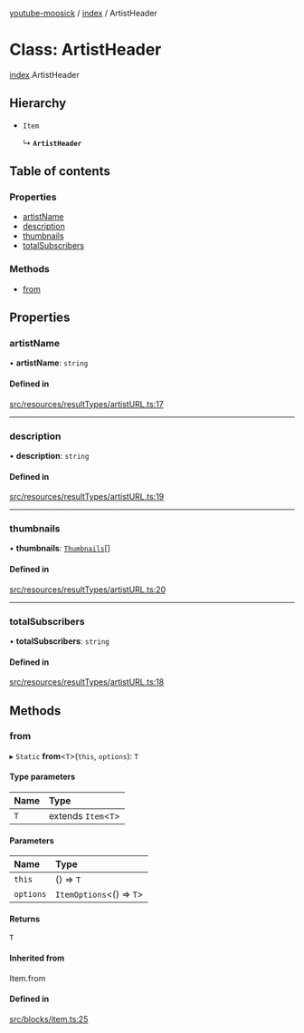 [youtube-moosick](../README.md) / [index](../modules/index.md) / ArtistHeader

# Class: ArtistHeader

[index](../modules/index.md).ArtistHeader

## Hierarchy

- `Item`

  ↳ **`ArtistHeader`**

## Table of contents

### Properties

- [artistName](index.ArtistHeader.md#artistname)
- [description](index.ArtistHeader.md#description)
- [thumbnails](index.ArtistHeader.md#thumbnails)
- [totalSubscribers](index.ArtistHeader.md#totalsubscribers)

### Methods

- [from](index.ArtistHeader.md#from)

## Properties

### artistName

• **artistName**: `string`

#### Defined in

[src/resources/resultTypes/artistURL.ts:17](https://github.com/EvasiveXkiller/youtube-moosick/blob/b21cfe6/src/resources/resultTypes/artistURL.ts#L17)

___

### description

• **description**: `string`

#### Defined in

[src/resources/resultTypes/artistURL.ts:19](https://github.com/EvasiveXkiller/youtube-moosick/blob/b21cfe6/src/resources/resultTypes/artistURL.ts#L19)

___

### thumbnails

• **thumbnails**: [`Thumbnails`](index.Thumbnails.md)[]

#### Defined in

[src/resources/resultTypes/artistURL.ts:20](https://github.com/EvasiveXkiller/youtube-moosick/blob/b21cfe6/src/resources/resultTypes/artistURL.ts#L20)

___

### totalSubscribers

• **totalSubscribers**: `string`

#### Defined in

[src/resources/resultTypes/artistURL.ts:18](https://github.com/EvasiveXkiller/youtube-moosick/blob/b21cfe6/src/resources/resultTypes/artistURL.ts#L18)

## Methods

### from

▸ `Static` **from**<`T`\>(`this`, `options`): `T`

#### Type parameters

| Name | Type |
| :------ | :------ |
| `T` | extends `Item`<`T`\> |

#### Parameters

| Name | Type |
| :------ | :------ |
| `this` | () => `T` |
| `options` | `ItemOptions`<() => `T`\> |

#### Returns

`T`

#### Inherited from

Item.from

#### Defined in

[src/blocks/item.ts:25](https://github.com/EvasiveXkiller/youtube-moosick/blob/b21cfe6/src/blocks/item.ts#L25)
